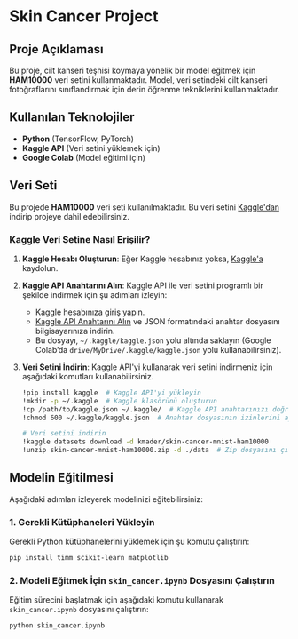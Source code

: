 # Skin Cancer Project

## Proje Açıklaması
Bu proje, cilt kanseri teşhisi koymaya yönelik bir model eğitmek için **HAM10000** veri setini kullanmaktadır. Model, veri setindeki cilt kanseri fotoğraflarını sınıflandırmak için derin öğrenme tekniklerini kullanmaktadır. 

## Kullanılan Teknolojiler
- **Python** (TensorFlow, PyTorch)
- **Kaggle API** (Veri setini yüklemek için)
- **Google Colab** (Model eğitimi için)

## Veri Seti

Bu projede **HAM10000** veri seti kullanılmaktadır. Bu veri setini [Kaggle'dan](https://www.kaggle.com/datasets/kmader/skin-cancer-mnist-ham10000) indirip projeye dahil edebilirsiniz.

### Kaggle Veri Setine Nasıl Erişilir?

1. **Kaggle Hesabı Oluşturun**: Eğer Kaggle hesabınız yoksa, [Kaggle'a](https://www.kaggle.com/) kaydolun.
2. **Kaggle API Anahtarını Alın**: Kaggle API ile veri setini programlı bir şekilde indirmek için şu adımları izleyin:
    - Kaggle hesabınıza giriş yapın.
    - [Kaggle API Anahtarını Alın](https://www.kaggle.com/docs/api) ve JSON formatındaki anahtar dosyasını bilgisayarınıza indirin.
    - Bu dosyayı, `~/.kaggle/kaggle.json` yolu altında saklayın (Google Colab’da `drive/MyDrive/.kaggle/kaggle.json` yolu kullanabilirsiniz).

3. **Veri Setini İndirin**:
    Kaggle API'yi kullanarak veri setini indirmeniz için aşağıdaki komutları kullanabilirsiniz.

    ```bash
    !pip install kaggle  # Kaggle API'yi yükleyin
    !mkdir -p ~/.kaggle  # Kaggle klasörünü oluşturun
    !cp /path/to/kaggle.json ~/.kaggle/  # Kaggle API anahtarınızı doğru dizine kopyalayın
    !chmod 600 ~/.kaggle/kaggle.json  # Anahtar dosyasının izinlerini ayarlayın

    # Veri setini indirin
    !kaggle datasets download -d kmader/skin-cancer-mnist-ham10000
    !unzip skin-cancer-mnist-ham10000.zip -d ./data  # Zip dosyasını çıkarın
    ```

## Modelin Eğitilmesi

Aşağıdaki adımları izleyerek modelinizi eğitebilirsiniz:

### 1. Gerekli Kütüphaneleri Yükleyin

Gerekli Python kütüphanelerini yüklemek için şu komutu çalıştırın:

```bash
pip install timm scikit-learn matplotlib
````

### 2. Modeli Eğitmek İçin `skin_cancer.ipynb` Dosyasını Çalıştırın

Eğitim sürecini başlatmak için aşağıdaki komutu kullanarak `skin_cancer.ipynb` dosyasını çalıştırın:

```bash
python skin_cancer.ipynb


